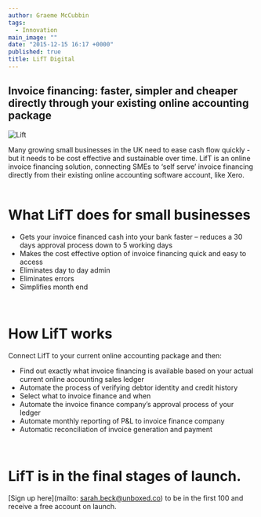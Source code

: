 ```yaml
---
author: Graeme McCubbin
tags: 
  - Innovation
main_image: ""
date: "2015-12-15 16:17 +0000"
published: true
title: LifT Digital
---
```


## Invoice financing: faster, simpler and cheaper directly through your existing online accounting package

![Lift](http://i1291.photobucket.com/albums/b548/grammccram/Screen%20Shot%202016-01-15%20at%2015.59.05_zpsp7tqcuq2.png)

Many growing small businesses in the UK need to ease cash flow quickly - but it needs to be cost effective and sustainable over time. LifT is an online invoice financing solution, connecting SMEs to ‘self serve’ invoice financing directly from their existing online accounting software account, like Xero.<br/>
<br/>
 
# What LifT does for small businesses
- Gets your invoice financed cash into your bank faster – reduces a 30 days approval process down to 5 working days
- Makes the cost effective option of invoice financing quick and easy to access
- Eliminates day to day admin
- Eliminates errors 
- Simplifies month end<br/>
<br/>

# How LifT works
Connect LifT to your current online accounting package and then:
-	Find out exactly what invoice financing is available based on your actual current online accounting sales ledger
-	Automate the process of verifying debtor identity and credit history
-	Select what to invoice finance and when
-	Automate the invoice finance company’s approval process of your ledger
-	Automate monthly reporting of P&L to invoice finance company
-	Automatic reconciliation of invoice generation and payment<br/>
<br/>

# LifT is in the final stages of launch. 
[Sign up here](mailto: sarah.beck@unboxed.co) to be in the first 100 and receive a free account on launch.

